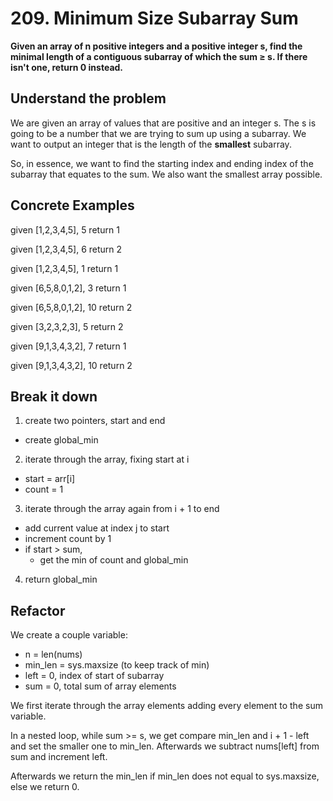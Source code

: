 # 209. Minimum Size Subarray Sum #

**Given an array of n positive integers and a positive integer s, find the minimal length of a contiguous subarray of which the sum ≥ s. If there isn't one, return 0 instead.**

## Understand the problem ##

We are given an array of values that are positive and an integer s. The s is going to be a number that we are trying to sum up using a subarray. We want to output an integer that is the length of the **smallest** subarray.

So, in essence, we want to find the starting index and ending index of the subarray that equates to the sum. We also want the smallest array possible.

## Concrete Examples ##

given [1,2,3,4,5], 5
return 1

given [1,2,3,4,5], 6
return 2

given [1,2,3,4,5], 1
return 1

given [6,5,8,0,1,2], 3
return 1

given [6,5,8,0,1,2], 10
return 2

given [3,2,3,2,3], 5
return 2

given [9,1,3,4,3,2], 7
return 1

given [9,1,3,4,3,2], 10
return 2

## Break it down ##

1. create two pointers, start and end
  - create global_min
2. iterate through the array, fixing start at i
  - start = arr[i]
  - count = 1
3. iterate through the array again from i + 1 to end
  - add current value at index j to start
  - increment count by 1
  - if start > sum,
    - get the min of count and global_min
4. return global_min

## Refactor ##

We create a couple variable:
- n = len(nums)
- min_len = sys.maxsize (to keep track of min)
- left = 0, index of start of subarray
- sum = 0, total sum of array elements

We first iterate through the array elements adding every element to the sum variable.

In a nested loop, while sum >= s, we get compare min_len and i + 1 - left and set the smaller one to min_len. Afterwards we subtract nums[left] from sum and increment left.

Afterwards we return the min_len if min_len does not equal to sys.maxsize, else we return 0.
